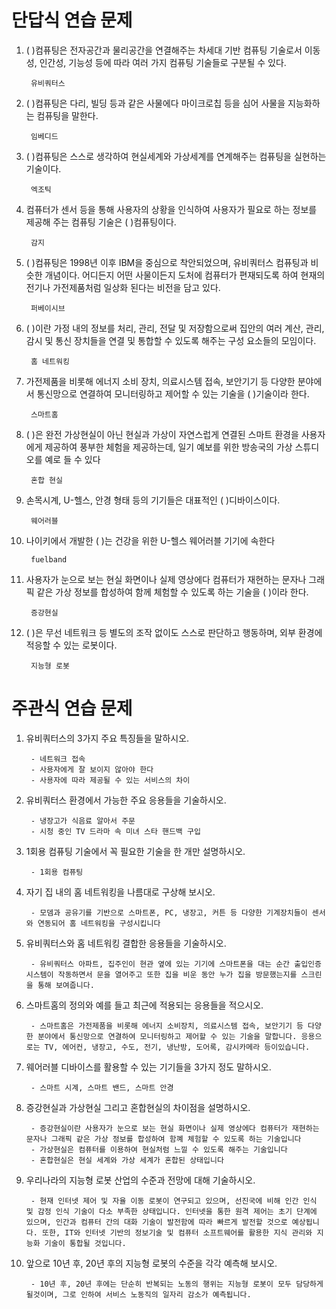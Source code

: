 # 단답식 연습 문제
1. (   )컴퓨팅은 전자공간과 물리공간을 연결해주는 차세대 기반 컴퓨팅 기술로서 이동성, 인간성, 기능성 등에 따라 여러 가지 컴퓨팅 기술들로 구분될 수 있다.

		유비쿼터스
1. (   )컴퓨팅은 다리, 빌딩 등과 같은 사물에다 마이크로칩 등을 심어 사물을 지능화하는 컴퓨팅을 말한다.

		임베디드
1. (   )컴퓨팅은 스스로 생각하여 현실세계와 가상세계를 연계해주는 컴퓨팅을 실현하는 기술이다.

		엑조틱
1. 컴퓨터가 센서 등을 통해 사용자의 상황을 인식하여 사용자가 필요로 하는 정보를 제공해 주는 컴퓨팅 기술은 (   )컴퓨팅이다.

		감지

2. (   )컴퓨팅은 1998년 이후 IBM을 중심으로 착안되었으며, 유비쿼터스 컴퓨팅과 비슷한 개념이다. 어디든지 어떤 사물이든지 도처에 컴퓨터가 편재되도록 하여 현재의 전기나 가전제품처럼 일상화 된다는 비전을 담고 있다.

		퍼베이시브
1. (   )이란 가정 내의 정보를 처리, 관리, 전달 및 저장함으로써 집안의 여러 계산, 관리, 감시 및 통신 장치들을 연결 및 통합할 수 있도록 해주는 구성 요소들의 모임이다.

		홈 네트워킹
1. 가전제품을 비롯해 에너지 소비 장치, 의료시스템 접속, 보안기기 등 다양한 분야에서 통신망으로 연결하여 모니터링하고 제어할 수 있는 기술을 (   )기술이라 한다.

		스마트홈
1. (   )은 완전 가상현실이 아닌 현실과 가상이 자연스럽게 연결된 스마트 환경을 사용자에게 제공하여 풍부한 체험을 제공하는데, 일기 예보를 위한 방송국의 가상 스튜디오를 예로 들 수 있다

		혼합 현실

2. 손목시계, U-헬스, 안경 형태 등의 기기들은 대표적인 (   )디바이스이다.

		웨어러블
1. 나이키에서 개발한 (   )는 건강을 위한 U-헬스 웨어러블 기기에 속한다

		fuelband 
1. 사용자가 눈으로 보는 현실 화면이나 실제 영상에다 컴퓨터가 재현하는 문자나 그래픽 같은 가상 정보를 합성하여 함께 체험할 수 있도록 하는 기술을 (   )이라 한다.

		증강현실
1. (   )은 무선 네트워크 등 별도의 조작 없이도 스스로 판단하고 행동하며, 외부 환경에 적응할 수 있는 로봇이다.

		지능형 로봇
# 주관식 연습 문제

1. 유비쿼터스의 3가지 주요 특징들을 말하시오.

		- 네트워크 접속
		- 사용자에게 잘 보이지 않아야 한다
		- 사용자에 따라 제공될 수 있는 서비스의 차이

3. 유비쿼터스 환경에서 가능한 주요 응용들을 기술하시오.

		- 냉장고가 식음료 알아서 주문
		- 시청 중인 TV 드라마 속 미녀 스타 핸드백 구입
	
3. 1회용 컴퓨팅 기술에서 꼭 필요한 기술을 한 개만 설명하시오.

		- 1회용 컴퓨팅
	
4. 자기 집 내의 홈 네트워킹을 나름대로 구상해 보시오.
	
		- 모뎀과 공유기를 기반으로 스마트폰, PC, 냉장고, 커튼 등 다양한 기계장치들이 센서와 연동되어 홈 네트워킹을 구성시킵니다
	
5. 유비쿼터스와 홈 네트워킹 결합한 응용들을 기술하시오.
	
		- 유비쿼터스 아파트, 집주인이 현관 옆에 있는 기기에 스마트폰을 대는 순간 출입인증 시스템이 작동하면서 문을 열어주고 또한 집을 비운 동안 누가 집을 방문했는지를 스크린을 통해 보여줍니다.
	
6. 스마트홈의 정의와 예를 들고 최근에 적용되는 응용들을 적으시오.

		- 스마트홈은 가전제품을 비롯해 에너지 소비장치, 의료시스템 접속, 보안기기 등 다양한 분야에서 통신망으로 연결하여 모니터링하고 제어할 수 있는 기술을 말합니다. 응용으로는 TV, 에어컨, 냉장고, 수도, 전기, 냉난방, 도어록, 감시카메라 등이있습니다.
1. 웨어러블 디바이스를 활용할 수 있는 기기들을 3가지 정도 말하시오.
	
		- 스마트 시계, 스마트 밴드, 스마트 안경
1. 증강현실과 가상현실 그리고 혼합현실의 차이점을 설명하시오.
	
		- 증강현실이란 사용자가 눈으로 보는 현실 화면이나 실제 영상에다 컴퓨터가 재현하는 문자나 그래픽 같은 가상 정보를 합성하여 함꼐 체험할 수 있도록 하는 기술입니다
		- 가상현실은 컴퓨터를 이용하여 현실처럼 느낄 수 있도록 해주는 기술입니다
		- 혼합현실은 현실 세계와 가상 세계가 혼합된 상태입니다
1. 우리나라의 지능형 로봇 산업의 수준과 전망에 대해 기술하시오.
	
		- 현재 인터넷 제어 및 자율 이동 로봇이 연구되고 있으며, 선진국에 비해 인간 인식 및 감정 인식 기술이 다소 부족한 상태입니다. 인터넷을 통한 원격 제어는 초기 단계에 있으며, 인간과 컴퓨터 간의 대화 기술이 발전함에 따라 빠르게 발전할 것으로 예상됩니다. 또한, IT와 인터넷 기반의 정보기술 및 컴퓨터 소프트웨어를 활용한 지식 관리와 지능화 기술이 통합될 것입니다.
1. 앞으로 10년 후, 20년 후의 지능형 로봇의 수준을 각각 예측해 보시오.

		- 10년 후, 20년 후에는 단순히 반복되는 노동의 행위는 지능형 로봇이 모두 담당하게 될것이며, 그로 인하여 서비스 노동직의 일자리 감소가 예측됩니다.
